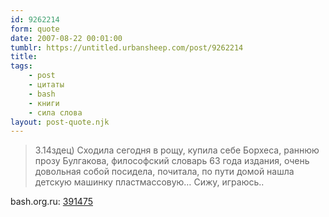 ```yaml
---
id: 9262214
form: quote
date: 2007-08-22 00:01:00
tumblr: https://untitled.urbansheep.com/post/9262214
title: 
tags:
    - post
    - цитаты
    - bash
    - книги
    - сила слова
layout: post-quote.njk
---
```


<blockquote>
3.14здец) Сходила сегодня в рощу, купила себе Борхеса, раннюю прозу Булгакова, философский словарь 63 года издания, очень довольная собой посидела, почитала, по пути домой нашла детскую машинку пластмассовую&hellip; Сижу, играюсь..
</blockquote>

bash.org.ru: <a href="http://bash.org.ru/quote/391475">391475</a>
